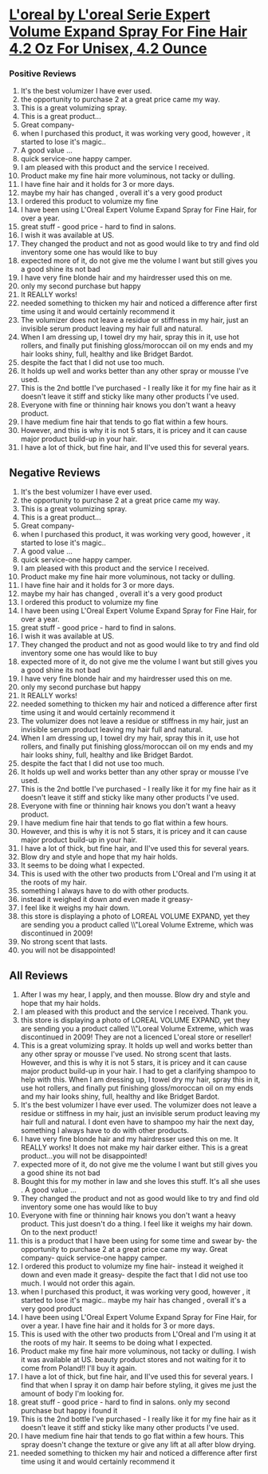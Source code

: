 # [L&#x27;oreal by L&#x27;oreal Serie Expert Volume Expand Spray For Fine Hair 4.2 Oz For Unisex, 4.2 Ounce](https://products.checkmycream.com/products/L&#x27;oreal-by-L&#x27;oreal-Serie-Expert-Volume-Expand-Spray-For-Fine-Hair-4.2-Oz-For-Unisex-4.2-Ounce.html)

### Positive Reviews

<ol>
      <li>It&#x27;s the best volumizer I have ever used.  </li>
      <li>the opportunity to purchase 2 at a great price came my way.</li>
      <li>This is a great volumizing spray.  </li>
      <li>This is a great product...</li>
      <li>Great company-</li>
      <li>when I purchased this product, it was working very good, however , it started to lose it&#x27;s magic..</li>
      <li>A good value ...</li>
      <li>quick service-one happy camper.</li>
      <li>I am pleased with this product and the service I received.    </li>
      <li>Product make my fine hair more voluminous, not tacky or dulling.  </li>
      <li>I have fine hair and it holds for 3 or more days.</li>
      <li>maybe my hair has changed , overall it&#x27;s a very good product</li>
      <li>I ordered this product to volumize my fine</li>
      <li>I have been using L&#x27;Oreal Expert Volume Expand Spray for Fine Hair, for over a year.  </li>
      <li>great stuff - good price - hard to find in salons.</li>
      <li>I wish it was available at US.</li>
      <li>They changed the product and not as good would like to try and find old inventory some one has would like to buy</li>
      <li>expected more of it, do not give me the volume I want but still gives you a good shine its not bad</li>
      <li>I have very fine blonde hair and my hairdresser used this on me.  </li>
      <li>only my second purchase but happy</li>
      <li>It REALLY works!  </li>
      <li>needed something to thicken my hair and noticed a difference after first time using it and would certainly recommend it</li>
      <li>The volumizer does not leave a residue or stiffness in my hair, just an invisible serum product leaving my hair full and natural.  </li>
      <li>When I am dressing up, I towel dry my hair, spray this in it, use hot rollers, and finally put finishing gloss/moroccan oil on my ends and my hair looks shiny, full, healthy and like Bridget Bardot.</li>
      <li>despite the fact that I did not use too much.</li>
      <li>It holds up well and works better than any other spray or mousse I&#x27;ve used.  </li>
      <li>This is the 2nd bottle I&#x27;ve purchased - I really like it for my fine hair as it doesn&#x27;t leave it stiff and sticky like many other products I&#x27;ve used.</li>
      <li>Everyone with fine or thinning hair knows you don&#x27;t want a heavy product.</li>
      <li>I have medium fine hair that tends to go flat within a few hours.  </li>
      <li>However, and this is why it is not 5 stars, it is pricey and it can cause major product build-up in your hair.  </li>
      <li>I have a lot of thick, but fine hair, and II&#x27;ve used this for several years.  </li>
</ol>


<h2>Negative Reviews</h2>
<ol>
<li> It&#x27;s the best volumizer I have ever used.  </li>
<li> the opportunity to purchase 2 at a great price came my way.</li>
<li> This is a great volumizing spray.  </li>
<li> This is a great product...</li>
<li> Great company-</li>
<li> when I purchased this product, it was working very good, however , it started to lose it&#x27;s magic..</li>
<li> A good value ...</li>
<li> quick service-one happy camper.</li>
<li> I am pleased with this product and the service I received.    </li>
<li> Product make my fine hair more voluminous, not tacky or dulling.  </li>
<li> I have fine hair and it holds for 3 or more days.</li>
<li> maybe my hair has changed , overall it&#x27;s a very good product</li>
<li> I ordered this product to volumize my fine</li>
<li> I have been using L&#x27;Oreal Expert Volume Expand Spray for Fine Hair, for over a year.  </li>
<li> great stuff - good price - hard to find in salons.</li>
<li> I wish it was available at US.</li>
<li> They changed the product and not as good would like to try and find old inventory some one has would like to buy</li>
<li> expected more of it, do not give me the volume I want but still gives you a good shine its not bad</li>
<li> I have very fine blonde hair and my hairdresser used this on me.  </li>
<li> only my second purchase but happy</li>
<li> It REALLY works!  </li>
<li> needed something to thicken my hair and noticed a difference after first time using it and would certainly recommend it</li>
<li> The volumizer does not leave a residue or stiffness in my hair, just an invisible serum product leaving my hair full and natural.  </li>
<li> When I am dressing up, I towel dry my hair, spray this in it, use hot rollers, and finally put finishing gloss/moroccan oil on my ends and my hair looks shiny, full, healthy and like Bridget Bardot.</li>
<li> despite the fact that I did not use too much.</li>
<li> It holds up well and works better than any other spray or mousse I&#x27;ve used.  </li>
<li> This is the 2nd bottle I&#x27;ve purchased - I really like it for my fine hair as it doesn&#x27;t leave it stiff and sticky like many other products I&#x27;ve used.</li>
<li> Everyone with fine or thinning hair knows you don&#x27;t want a heavy product.</li>
<li> I have medium fine hair that tends to go flat within a few hours.  </li>
<li> However, and this is why it is not 5 stars, it is pricey and it can cause major product build-up in your hair.  </li>
<li> I have a lot of thick, but fine hair, and II&#x27;ve used this for several years.  </li>
<li> Blow dry and style and hope that my hair holds.</li>
<li> It seems to be doing what I expected.</li>
<li> This is used with the other two products from L&#x27;Oreal and I&#x27;m using it at the roots of my hair.  </li>
<li> something I always have to do with other products.</li>
<li> instead it weighed it down and even made it greasy-</li>
<li> I feel like it weighs my hair down.</li>
<li> this store is displaying a photo of LOREAL VOLUME EXPAND, yet they are sending you a product called \\&quot;Loreal Volume Extreme, which was discontinued in 2009!  </li>
<li> No strong scent that lasts.  </li>
<li> you will not be disappointed!</li>
</ol>

<h2>All Reviews</h2>

<ol>
    <li> After I was my hear, I apply, and then mousse.  Blow dry and style and hope that my hair holds.</li>
    <li> I am pleased with this product and the service I received.    Thank you.</li>
    <li> this store is displaying a photo of LOREAL VOLUME EXPAND, yet they are sending you a product called \\&quot;Loreal Volume Extreme, which was discontinued in 2009!  They are not a licenced L&#x27;oreal store or reseller!</li>
    <li> This is a great volumizing spray.  It holds up well and works better than any other spray or mousse I&#x27;ve used.  No strong scent that lasts.  However, and this is why it is not 5 stars, it is pricey and it can cause major product build-up in your hair.  I had to get a clarifying shampoo to help with this.  When I am dressing up, I towel dry my hair, spray this in it, use hot rollers, and finally put finishing gloss/moroccan oil on my ends and my hair looks shiny, full, healthy and like Bridget Bardot.</li>
    <li> It&#x27;s the best volumizer I have ever used.  The volumizer does not leave a residue or stiffness in my hair, just an invisible serum product leaving my hair full and natural.  I dont even have to shampoo my hair the next day, something I always have to do with other products.</li>
    <li> I have very fine blonde hair and my hairdresser used this on me.  It REALLY works!  It does not make my hair darker either. This is a great product...you will not be disappointed!</li>
    <li> expected more of it, do not give me the volume I want but still gives you a good shine its not bad</li>
    <li> Bought this for my mother in law and she loves this stuff. It&#x27;s all she uses . A good value ...</li>
    <li> They changed the product and not as good would like to try and find old inventory some one has would like to buy</li>
    <li> Everyone with fine or thinning hair knows you don&#x27;t want a heavy product. This just doesn&#x27;t do a thing. I feel like it weighs my hair down. On to the next product!</li>
    <li> this is a product that I have been using for some time and swear by- the opportunity to purchase 2 at a great price came my way. Great company- quick service-one happy camper.</li>
    <li> I ordered this product to volumize my fine hair- instead it weighed it down and even made it greasy- despite the fact that I did not use too much. I would not order this again.</li>
    <li> when I purchased this product, it was working very good, however , it started to lose it&#x27;s magic.. maybe my hair has changed , overall it&#x27;s a very good product</li>
    <li> I have been using L&#x27;Oreal Expert Volume Expand Spray for Fine Hair, for over a year.  I have fine hair and it holds for 3 or more days.</li>
    <li> This is used with the other two products from L&#x27;Oreal and I&#x27;m using it at the roots of my hair.  It seems to be doing what I expected.</li>
    <li> Product make my fine hair more voluminous, not tacky or dulling.  I wish it was available at US. beauty product stores and not waiting for it to come from Poland!!  I&#x27;ll buy it again.</li>
    <li> I have a lot of thick, but fine hair, and II&#x27;ve used this for several years.  I find that when I spray it on damp hair before styling, it gives me just the amount of body I&#x27;m looking for.</li>
    <li> great stuff - good price - hard to find in salons. only my second purchase but happy i found it</li>
    <li> This is the 2nd bottle I&#x27;ve purchased - I really like it for my fine hair as it doesn&#x27;t leave it stiff and sticky like many other products I&#x27;ve used.</li>
    <li> I have medium fine hair that tends to go flat within a few hours.  This spray doesn&#x27;t change the texture or give any lift at all after blow drying.</li>
    <li> needed something to thicken my hair and noticed a difference after first time using it and would certainly recommend it</li>
</ol>





